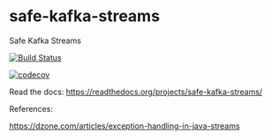 # safe-kafka-streams
Safe Kafka Streams

[![Build Status](https://travis-ci.org/pragmatico/safe-kafka-streams.svg?branch=master)](https://travis-ci.org/pragmatico/safe-kafka-streams)

[![codecov](https://codecov.io/gh/pragmatico/safe-kafka-streams/branch/master/graph/badge.svg)](https://codecov.io/gh/pragmatico/safe-kafka-streams)

Read the docs: https://readthedocs.org/projects/safe-kafka-streams/

References:

https://dzone.com/articles/exception-handling-in-java-streams

